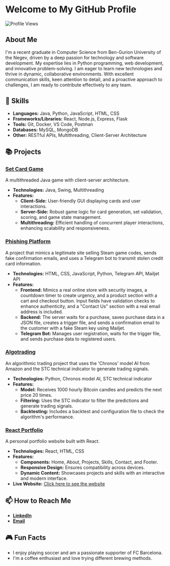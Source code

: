 # Welcome to My GitHub Profile

![Profile Views](https://komarev.com/ghpvc/?username=yourusername&style=flat-square)

## About Me
I'm a recent graduate in Computer Science from Ben-Gurion University of the Negev, driven by a deep passion for technology and software development. My expertise lies in Python programming, web development, and innovative problem-solving. I am eager to learn new technologies and thrive in dynamic, collaborative environments. With excellent communication skills, keen attention to detail, and a proactive approach to challenges, I am ready to contribute effectively to any team.

## 🔧 Skills
- **Languages:** Java, Python, JavaScript, HTML, CSS
- **Frameworks/Libraries:** React, Node.js, Express, Flask
- **Tools:** Git, Docker, VS Code, Postman
- **Databases:** MySQL, MongoDB
- **Other:** RESTful APIs, Multithreading, Client-Server Architecture

## 📚 Projects
### [Set Card Game](https://github.com/GabrielMagidov/SetCardGame)
A multithreaded Java game with client-server architecture.
- **Technologies:** Java, Swing, Multithreading
- **Features:**
  - **Client-Side:** User-friendly GUI displaying cards and user interactions.
  - **Server-Side:** Robust game logic for card generation, set validation, scoring, and game state management.
  - **Multithreading:** Efficient handling of concurrent player interactions, enhancing scalability and responsiveness.
  
### [Phishing Platform](https://github.com/GabrielMagidov/Phishing_platform)
A project that mimics a legitimate site selling Steam game codes, sends fake confirmation emails, and uses a Telegram bot to transmit stolen credit card information.
- **Technologies:** HTML, CSS, JavaScript, Python, Telegram API, Mailjet API
- **Features:**
  - **Frontend:** Mimics a real online store with security images, a countdown timer to create urgency, and a product section with a cart and checkout button. Input fields have validation checks to enhance authenticity, and a "Contact Us" section with a real email address is included.
  - **Backend:** The server waits for a purchase, saves purchase data in a JSON file, creates a trigger file, and sends a confirmation email to the customer with a fake Steam key using Mailjet.
  - **Telegram Bot:** Manages user registration, waits for the trigger file, and sends purchase data to registered users.

### [Algotrading](https://github.com/GabrielMagidov/Algotrading)
An algorithmic trading project that uses the 'Chronos' model AI from Amazon and the STC technical indicator to generate trading signals.
- **Technologies:** Python, Chronos model AI, STC technical indicator
- **Features:**
  - **Model:** Receives 1000 hourly Bitcoin candles and predicts the next price 20 times.
  - **Filtering:** Uses the STC indicator to filter the predictions and generate trading signals.
  - **Backtesting:** Includes a backtest and configuration file to check the algorithm's performance.

### [React Portfolio](https://github.com/GabrielMagidov/Portfolio)
A personal portfolio website built with React.
- **Technologies:** React, HTML, CSS
- **Features:**
  - **Components:** Home, About, Projects, Skills, Contact, and Footer.
  - **Responsive Design:** Ensures compatibility across devices.
  - **Dynamic Content:** Showcases projects and skills with an interactive and modern interface.
- **Live Website:** [Click here to see the website](https://gabrielmagidov.github.io/Portfolio/)

## 📫 How to Reach Me
- **[LinkedIn](https://www.linkedin.com/in/gabriel-magidov-a23019255/)**
- **[Email](mailto:gabrielmag1999@gmail.com)**

## 🎮 Fun Facts
- I enjoy playing soccer and am a passionate supporter of FC Barcelona.
- I'm a coffee enthusiast and love trying different brewing methods.
